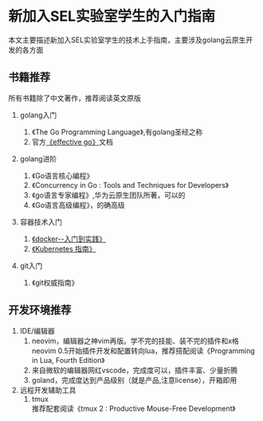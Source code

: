 # 新加入SEL实验室学生的入门指南
本文主要描述新加入SEL实验室学生的技术上手指南，主要涉及golang云原生开发的各方面

## 书籍推荐
所有书籍除了中文著作，推荐阅读英文原版

1. golang入门  
	1. 《The Go Programming Language》,有golang圣经之称
	1. 官方[《effective go》](https://golang.org/doc/effective_go.html)文档
1. golang进阶  
	1. 《Go语言核心编程》
	1. 《Concurrency in Go : Tools and Techniques for Developers》
	1. 《go语言专家编程》,华为云原生团队所著，可以的
	1. 《Go语言高级编程》，的确高级
1.  容器技术入门  
	1. [《docker--入门到实践》](https://yeasy.gitbook.io/docker_practice/)
	1. [《Kubernetes 指南》](https://github.com/feiskyer/kubernetes-handbook)

1. git入门  
	1. 《git权威指南》

## 开发环境推荐
1. IDE/编辑器  
	1. neovim，编辑器之神vim再版。学不完的技能、装不完的插件和x格  
	neovim 0.5开始插件开发和配置转向lua，推荐搭配阅读《Programming in Lua, Fourth Edition》
	1. 来自微软的编辑器网红vscode，完成度可以，插件丰富、少量折腾
	1. goland，完成度达到产品级别（就是产品,注意license），开箱即用
1. 远程开发辅助工具  
	1. tmux  
	推荐配套阅读《tmux 2 : Productive Mouse-Free Development》

